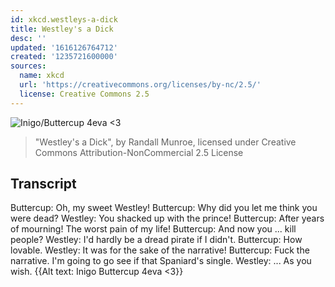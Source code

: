 ```yaml
---
id: xkcd.westleys-a-dick
title: Westley's a Dick
desc: ''
updated: '1616126764712'
created: '1235721600000'
sources:
  name: xkcd
  url: 'https://creativecommons.org/licenses/by-nc/2.5/'
  license: Creative Commons 2.5
---
```

![Inigo/Buttercup 4eva <3](https://imgs.xkcd.com/comics/westleys_a_dick.png)
> "Westley's a Dick", by Randall Munroe, licensed under Creative Commons Attribution-NonCommercial 2.5 License

## Transcript
Buttercup: Oh, my sweet Westley!
Buttercup: Why did you let me think you were dead?
Westley: You shacked up with the prince!
Buttercup: After years of mourning! The worst pain of my life!
Buttercup: And now you ... kill people?
Westley: I'd hardly be a dread pirate if I didn't.
Buttercup: How lovable.
Westley: It was for the sake of the narrative!
Buttercup: Fuck the narrative. I'm going to go see if that Spaniard's single.
Westley: ... As you wish.
{{Alt text: Inigo
Buttercup 4eva <3}}
